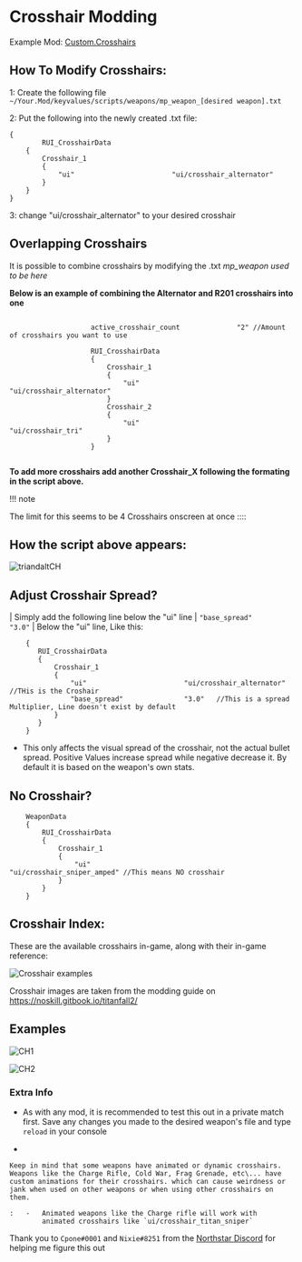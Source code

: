# Crosshair Modding

Example Mod:
[Custom.Crosshairs](https://github.com/MysteriousRSA/Custom.Crosshairs)

## How To Modify Crosshairs:

1: Create the following file
`~/Your.Mod/keyvalues/scripts/weapons/mp_weapon_[desired weapon].txt`

2: Put the following into the newly created .txt file:

```WeaponData
{   
        RUI_CrosshairData
    {
        Crosshair_1 
        {
            "ui"                        "ui/crosshair_alternator" 
        }
    }
}
```

3: change \"ui/crosshair_alternator\" to your desired crosshair

## Overlapping Crosshairs

It is possible to combine crosshairs by modifying the
.txt *mp_weapon used to be here*

**Below is an example of combining the Alternator and R201 crosshairs
into one**

```    WeaponData
                
                    active_crosshair_count              "2" //Amount of crosshairs you want to use

                    RUI_CrosshairData
                    {
                        Crosshair_1                                                                     
                        {
                            "ui"                        "ui/crosshair_alternator"   
                        }                                                                               
                        Crosshair_2                                                                     
                        {
                            "ui"                        "ui/crosshair_tri"          
                        }                                                                              
                    }
                
```

**To add more crosshairs add another Crosshair_X following the formating
in the script above.**

!!! note

The limit for this seems to be 4 Crosshairs onscreen at once
::::

## How the script above appears:

![triandaltCH](https://user-images.githubusercontent.com/45333346/149623038-64937ab7-bb0f-450c-ba92-97c625e715bf.png)

## Adjust Crosshair Spread?

| Simply add the following line below the \"ui\" line
| `"base_spread"               "3.0"`
| Below the \"ui\" line, Like this:
```
    {   
       RUI_CrosshairData
       {
           Crosshair_1 
           {
               "ui"                        "ui/crosshair_alternator" //THis is the Croshair
               "base_spread"               "3.0"   //This is a spread Multiplier, Line doesn't exist by default
           }
       }
    }
```
-   This only affects the visual spread of the crosshair, not the actual
    bullet spread. Positive Values increase spread while negative
    decrease it. By default it is based on the weapon\'s own stats.

## No Crosshair?
```
    WeaponData
    {   
        RUI_CrosshairData
        {
            Crosshair_1 
            {
                "ui"                        "ui/crosshair_sniper_amped" //This means NO crosshair
            }
        }
    }
```
## Crosshair Index:

These are the available crosshairs in-game, along with their in-game
reference:

![Crosshair
examples](https://github.com/Riccorbypro/Custom.Crosshairs/raw/main/assets/crosshairs.png)

Crosshair images are taken from the modding guide on
https://noskill.gitbook.io/titanfall2/

## Examples

![CH1](https://user-images.githubusercontent.com/45333346/149503054-45eb1fa5-5e89-4bf1-bf58-b58c1bfab94b.png)

![CH2](https://user-images.githubusercontent.com/45333346/149503085-154c05b8-4a76-4d03-80aa-fe67fba1bcb1.png)

### Extra Info

-   As with any mod, it is recommended to test this out in a private
    match first. Save any changes you made to the desired weapon\'s file
    and type `reload` in your console

-   

    Keep in mind that some weapons have animated or dynamic crosshairs. Weapons like the Charge Rifle, Cold War, Frag Grenade, etc\... have custom animations for their crosshairs. which can cause weirdness or jank when used on other weapons or when using other crosshairs on them.

    :   -   Animated weapons like the Charge rifle will work with
            animated crosshairs like `ui/crosshair_titan_sniper`

Thank you to `Cpone#0001` and `Nixie#8251` from the [Northstar
Discord](https://northstar.tf/discord) for helping me figure this out
